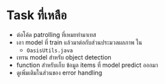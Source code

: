 

# Task ที่เหลือ
- ต่อโค้ด patrolling ที่เหมยทำมาเทส
- เอา model ที่ train แล้วมาต่อกับส่วนประมวลผลภาพ ใน
    - `OasisUtils.java`
- เทรน model สำหรับ object detection
- function สำหรับเก็บ ข้อมูล items ที่ model predict ออกมา
- ดูเพิ่มเติมในส่วนของ error handling
